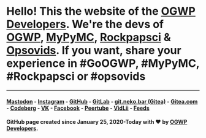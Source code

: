 # Hello! This the website of the [OGWP Developers](https://ogwpd.github.io). We're the devs of [OGWP](https://ogwp.github.io), [MyPyMC](https://ogwpd.github.io/MyPyMC), [Rockpapsci](https://is.gd/OGWP_rps) & [Opsovids](https://github.com/ogwpd/opsovids). If you want, share your experience in #GoOGWP, #MyPyMC, #Rockpapsci or #opsovids

_____________________
#### [Mastodon](https://fosstodon.org/@ogwpd) - [Instagram](https://instagram.com/ogwpd) - [GitHub](https://github.com/ogwpd) - [GitLab](https://gitlab.com/ogwpd) - [git.neko.bar (Gitea)](https://git.neko.bar/ogwpd) - [Gitea.com](https://gitea.com/ogwpd) - [Codeberg](https://codeberg.org/ogwpd) - [VK](https://vk.com/ogwpd) - [Facebook](https://fb.me/ogwpd)  - [Peertube](https://video.hardlimit.com/video-channels/ogwpd) - [VidLii](https://www.vidlii.com/user/ogwpd) - [Feeds](https://ogwpd.github.io/feeds)
#### GitHub page created since January 25, 2020-Today with ❤️ by [OGWP Developers](https://ogwpd.github.io).
